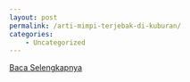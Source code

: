 ```yaml
---
layout: post
permalink: /arti-mimpi-terjebak-di-kuburan/
categories:
    - Uncategorized
---
```


[Baca Selengkapnya](/05)